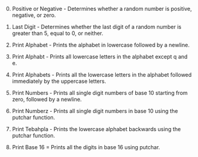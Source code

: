0. Positive or Negative - Determines whether a random number is positive, negative, or zero.

1. Last Digit - Determines whether the last digit of a random number is greater than 5, equal to 0, or neither.

2. Print Alphabet - Prints the alphabet in lowercase followed by a newline.

3. Print Alphabt - Prints all lowercase letters in the alphabet except q and e.

4. Print Alphabets - Prints all the lowercase letters in the alphabet followed immediately by the uppercase letters.

5. Print Numbers - Prints all single digit numbers of base 10 starting from zero, followed by a newline.

6. Print Numberz - Prints all single digit numbers in base 10 using the putchar function.

7. Print Tebahpla - Prints the lowercase alphabet backwards using the putchar function.

8. Print Base 16 = Prints all the digits in base 16 using putchar.
